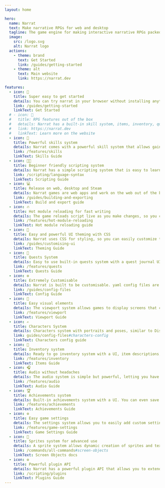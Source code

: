 ```yaml
---
layout: home

hero:
  name: Narrat
  text: Make narrative RPGs for web and desktop
  tagline: The game engine for making interactive narrative RPGs packed with features.
  image:
    src: /logo.svg
    alt: Narrat logo
  actions:
    - theme: brand
      text: Get Started
      link: /guides/getting-started
    - theme: alt
      text: Main website
      link: https://narrat.dev

features:
  - icon: 🚀
    title: Super easy to get started
    details: You can try narrat in your browser without installing anything. There's also a tool to automatically start a project for you.
    link: /guides/getting-started
    linkText: Get Started
  # - icon: 📘
  #   title: RPG features out of the box
  #   details: Narrat has a built-in skill system, items, inventory, quests and more.
  #   link: https://narrat.dev
  #   linkText: Learn more on the website
  - icon: 🎲
    title: Powerful skills system
    details: Narrat comes with a powerful skill system that allows gaining XP, leveling up, and succeeding or failing at skill checks with typical TTRPG dice roll mechanics.
    link: /features/skills
    linkText: Skills Guide
  - icon: 👩‍💻
    title: Beginner friendly scripting system
    details: Narrat has a simple scripting system that is easy to learn and use. It also has advanced features for more complex games.
    link: /scripting/language-syntax
    linkText: Scripting Guide
  - icon: 💻
    title: Release on web, desktop and Steam
    details: Narrat games are web apps and work on the web out of the box. They also come with preconfigured build systems for releasing on Windows, Mac, Linux, and Steam.
    link: /guides/building-and-exporting
    linkText: Build and export guide
  - icon: 🔥
    title: Hot module reloading for fast writing
    details: The game reloads script live as you make changes, so you can edit your writing halfway through playing and continue with the changes without needing to restart.
    link: /features/hot-module-reloading
    linkTest: Hot module reloading guide
  - icon: 🎨
    title: Easy and powerful UI theming with CSS
    details: Narrat uses CSS for styling, so you can easily customize the look of your game. CSS is very easy to learn, powerful, and widely used so you can find resources easily.
    link: /guides/customising-ui
    linkText: Theming Guide
  - icon: 📜
    title: Quests System
    details: Easy to use built-in quests system with a quest journal UI, quest descriptions and sub-objectives
    link: /features/quests
    linkText: Quests Guide
  - icon: ⚙️
    title: Extremely Customisable
    details: Narrat is built to be customisable. yaml config files are very easy to edit and can let you tightly control how every feature of the engine is used
    link: /guides/config-files
    linkText: Config Guide
  - icon: 🎨
    title: Easy visual elements
    details: The viewport system allows games to display screens that can contain interactive sprites, text, and buttons. You can use this to make visual novels, point and click games, and more.
    link: /features/viewport
    linkText: Viewport Guide
  - icon: ✍️
    title: Characters System
    details: Characters system with portraits and poses, similar to Disco Elysium
    link: guides/config-files#characters-config
    linkText: Characters config guide
  - icon: 🛒
    title: Inventory system
    details: Ready to go inventory system with a UI, item descriptions, and item effects
    link: /features/inventory
    linkText: Items Guide
  - icon: 🎧
    title: Audio without headaches
    details: The audio system is simple but powerful, letting you have multiple channels of music, sound effects, and ambient sounds.
    link: /features/audio
    linkText: Audio Guide
  - icon: 🏆
    title: Achievements system
    details: Built-in achievements system with a UI. You can even save global data across multiple game playthroughs
    link: /features/achievements
    linkText: Achievements Guide
  - icon: ⚙️
    title: Easy game settings
    details: The settings system allows you to easily add custom settings to your game. The engine takes care of displaying them, letting the player edit them, and saving them.
    link: /features/game-settings
    linkText: Game Settings Guide
  - icon: 👾
    title: Sprites system for advanced use
    details: A sprite system allows dynamic creation of sprites and text with a scene graph to dynamically create custom elements, UI, etc.
    link: /commands/all-commands#screen-objects
    linkText: Screen Objects docs
  - icon: ⚙️
    title: Powerful plugin API
    details: Narrat has a powerful plugin API that allows you to extend the engine with custom features. Plugins can add complete new features to the engine via custom scripting commands, custom UI, and even have their own save data.
    link: /scripting/plugins
    linkText: Plugins Guide
---
```


<!--
# Narrat

![example workflow](https://github.com/liana-p/narrat-engine/actions/workflows/main.yml/badge.svg)

[![Netlify Status](https://api.netlify.com/api/v1/badges/55d4b9ba-62b7-4c43-86ce-8bc2aaf98643/deploy-status)](https://app.netlify.com/sites/ornate-pie-561978/deploys)

## Getting Started

[Getting Started](/guides/getting-started.md)

## Introduction

Narrat is a game engine for making interactive narrative RPGs packed with features. Create your game by editing with a Simple scripting syntax. It supports Skills with skill check rolls, an Items inventory, and has a Quests System. The script system is very powerful and allows branching choices, functions, variables and conditions.

::: tip
There are many more features to narrat, see more [on the website](https://narrat.dev)
:::

There is an [online demo](https://narrat.dev/demo/). It contains a built version of the [narrat demo example game](https://github.com/liana-p/narrat-engine/tree/main/packages/narrat/examples/games/demo/data).

Games are written in narrat script files. -->
